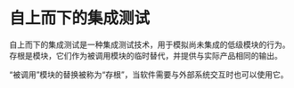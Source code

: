# 自上而下的集成测试

自上而下的集成测试是一种集成测试技术，用于模拟尚未集成的低级模块的行为。存根是模块，它们作为被调用模块的临时替代，并提供与实际产品相同的输出。

“被调用”模块的替换被称为“存根”，当软件需要与外部系统交互时也可以使用它。
